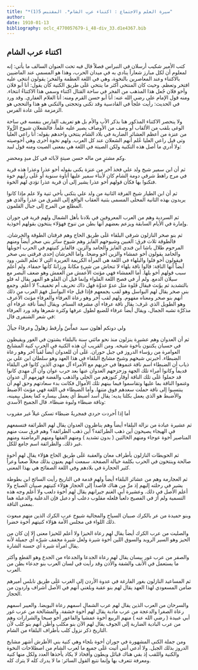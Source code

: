 ```yaml
---
title: "*سيرة العلم والاجتماع : اكتناء عرب الشام*. المقتبس 5(1)"
author: 
date: 1910-01-13
bibliography: oclc_4770057679-i_48-div_33.d1e4367.bib
---
```




##  اكتناء عرب الشام 


 كتب  الأمير  شكيب  أرسلان  في  النبراس  فصلاً قال فيه تحت العنوان السالف ما يأتي: إنه لمعلوم أن لكل مبارز شعاراً ينادي به في ميدان الحرب، وهذا هو المسمى عند الماضيين بالاكتناء وعند المعاصرين بالنخوة، وهي في اللغة العظمة والفخر: يقولون انتخى عليه افتخر وتعظم. وحيث كان المنتخي أكثر ما ينتخي عَلَى طريق الكنية كأن يقول: أنا أبو فلان وأخو فلان جُعل هذا المذهب من الفخر في ساحة القتال اكتناء وسمي هذا الاكتناءُ انتخاء. ومنه قول الإمام علي رضي الله عنه: أنا أبو حسن القرم ومنه: أنا الغلام الغفاري. وقد ورد في الحديث: رأيت علجاً في القادسية وقد تكنى وتحجتى والتكني هو هذا والتحجي هو الزمزمة عَلَى عادة الفرس. 

 ولا ينحصر الاكتناء المذكور هنا بذكر الأب والأم بل هو تعريف الفارس بنفسه في ساحة   الوغى بلقب من الألقاب أو وصف من الأوصاف يصير عليه علماً. فالشعلان شيوخ الرُّولا من عنزة من أعظم العشائر الضاربة في بلاد الشام ينتخي واحدهم بقوله: أنا راعي العليا وتى قيل راعي العليا عُلم أنهم الشعلان عند كل العرب. ولهم نخوة أخرى وهي أخوصيته ولا أدري ما أصل هذه التكنية ولكن الصيتة في اللغة هي بمعنى الصيت ومنه قول لبيد: 

 وكم مشترٍ من ماله حسن صيتةٍ   لآبائه في كل مبدٍ ومحضرِ.  

 ثم أن ابن سمير شيخ ولد علي فخذ آخر من عنزة يكنى بقوله أخو عذرا وعذرا هذه   قرية في مرج راهط شرقي دومة الشام كان لأبناء سمير عليها أتاوة سنوية أو عَلَى رأيهم خوة فتكنوا بها فكأن قولهم أخو عذرا يشير إلى أن قرية عذرا تؤدي لهم الخوة. 

 ثم أن ابن الطيار شيخ الفرقة الثانية من ولد علي يتكنى بأخي ثنية ولا علم مإذا كانوا يريدون بهذه الثانية المحلى المسمى بثنية العقاب الواقع إلى الشرق من عذرا والذي هو المطلع من المرج إلى جبال القلمون. 

 ثم السردية وهم من العرب المعروفين في بلادنا بأهل الشمال ولهم قرية في حوران وإمارة في الأيام السابقة ويزعم بعضهم أنها بطن من تنوخ فهؤلاء ينتخون بقولهم أخوذية. 

 ثم بنو صخر النازلون شرقي البلقاء عَلَى طريق الحاج وهم فرقتان الطوقة والخرشان. فالطوقة  ثلاث  فرق: الغبين وشيوخهم الفايز وهم شيوخ سائر بني صخر أيضاً ومنهم المرحوم طلال باشا ابن فندي الفايز والحامد والزين. فالفايز كنيتهم في الحرب أخوبلها والحامد يقولون أخو عمشاء والزين أخو وضحا. وأما الخرشان  إحدى  فرقتي بني صخر فيقولون أخو فلوا والبلهاء في اللغة هي المرأة الكريمة الغريرة التي لا تعلم الشر، وود أيضاًَ أنها الناقة: قالوا ناقة بلهاء لا تنحاش من شيءٍ مكانةً ورزانةً كأنها حمقاء. ولم أعلم سبب قولهم أخو بلها. أما العمشاء فهي مؤنث الأعمش من العمش وهو ضعف البصر مع سيلان الدمع. ولم أر في فصح اللغة الفلواء وإنما قيل أن الفلو هو المهر يقال له فلو بالتشديد ثم يؤَنث فيقال فَلوة مثل عدوّ عدوَّة فهل ذاك تحريف أم تخفيف؟ لا أعلم. وجمع بني صخر يقال لهم البواسل وهو لقب يجمعهم فإذا قيل جاء البواسل فهمَ العرب من ذلك أنهم بنو صخر ومعناه مفهوم. ولهم لقب آخر وهو رعاة العرفاء والعرفاء مؤنث الأعرف وهو الطويل الذي عَرف: يقال ناقة عرفاء أي مشرفة السنام. ويقال أيضاً ناقة عرفاء أي   مذكرَّة تشبه الجمال، ويقال أيضاً عرفاء للضبع لطول عرفها وكثرة شعرها وقد ورد العرفاء في شعر الشنفرى قال: 

 ولي دونكم أهلون سيد عماَّسٌ   وأرقط زهلولٌ وعرفاءُ جيألُ  

 ثم أن العدوان وهم عشيرة ينزلون منذ نحو مائتي سنة بالبلقاء يشتون في الغور ويقيظون في حسبان يكتنون بأخوة شيخه. ومن القريب أن هذه الكنية في الحرب كنية المشايخ العوامرة من رؤساء الدروز في جبل حوران. عَلَى أن للعدوان أيضاً لقباً آخر وهو رعاة الضبطاء. أخبرني شيخهم وشيخ مشايخ البلقاء في هذا العهد وهو  سلطان   ابن علي بن ذياب  أن الضبطاء اسم ناقة غنموها في حربهم مع الأمراء آل مهدي الذين كانوا في البلقاء قديماً وكانوا أمراء تلك الجهة وزحزحهم العدوان عنها بعد حرب عوان وأن آل مهدي كانوا قد حملوا عَلَى تلك الناقة أوقار كنوزهم من الحلي والذهب والفضة فهزمهم آل عدوان وغنموا الناقة بما عليها وتقاسموا فيما بينهم تلك الأموال فكانت بدء سعادتهم وحق لهم أن ينتسبوا إلى ناقة حملت سعدهم فوق متنها. وأما الضبطاء في اللغة فهي مؤنث الأضبط والأضبط هو الذي يعمل بكلتا يديه: يقال أسد أضبط أي يعمل بيساره كما يعمل بيمينه، وناقة ضبطاء ولبوة ضبطاء. قال الجميح الأسدي: 

 أما إذا أَحردت حردي فمجريةٌ   ضبطاء تسكن غيلاً غير مقروب  

 ثم عشيرة عبادة من نزالة البلقاء أيضاً وهم يناظرون العدوان يقال لهم الطرائفة فتسمعهم في الهيجاء يصيحون أين ذهب الطرائفة؟ أين ذهب الطرائفة؟ وهم فرق  ست  منهم المناصير أخوة عوجاء ومنهم الخالتين ( بدون تشديد ) ومنهم الفقها ومنهم الرماضنة ومنهم غير ذلك. والطرائفة اسم جامع للكل. 

 ثم الحويطات النازلون بأطراف معان والعقبة عَلَى طريق الحاج هؤلاء يقال لهم أخوة صالحة وينتخون في الحرب بكلمة خيالة الصفحة. سمعت أنهم يعنون بذلك محلاً صعباً وعراً كثير الحجارة في بلادهم وفي اللغة الصفائح هي بهذا المعنى. 

 ثم العجارمة وهم من عشائر البلقاء أيضاً ولهم قدمة في التاريخ رأيت السائح  ابن بطوطة  يشير في رحلته إليهم إذ مرَّ من هناك قاصداً إلى الحجاز هؤلاء كنيتهم صبيان الصباح ولا أعلم الأصل في ذلك. وعشيرة أبي الغنم جيرانهم يقال لهم أخوة دلعب ولا أعلم وجه هذه   التسمية ولم أرَ في الفصيح دلعباً فلعله مقلوب دعلب أو دعبل فإن الدعلبة والدعبلة هما بمعنى الناقة. 

 وبنو حميدة من عر بالكرك صبيان السياح والمجالية شيوخ عرب الكرك الذين منهم مبعوث ذلك اللواء في مجلس الأمة هؤلاء كنيتهم أخوة خضرا. 

 والصليت من عرب الكرك أيضاً يقال لهم رعاة الحيزا ولا أعلم للحيزا معنى إلا إن كان من الحيز وهو السير الروبد والسوق اللين أخوة شيرة ولعل شيرة مخفف شيرّه أي جميلة لأنه يقال امرأة شيرة أي حسنة الشارة. 

 والصقر من عرب غور بيسان يقال لهم رعاة الجدعا والجدعاء من الجدع وهو القطع   وأكثر ما يستعمل في الأنف والشفة والأذن وقد رأيت في لسان العرب بنو جدعاء بطن من العرب. 

 ثم المساعيد النازلون بغور الفارغة في عدوة الأردن إلى الغرب عَلَى طريق نابلس أميرهم ضامن المسعودي لهذا العهد يقال لهم بنو عقبة وبلغني أنهم في الأصل أشراف واردون من الحجاز. 

 والسرحان من العرب الذين يقال لهم عرب الشمال اسمهم رعاة البويضا. والعيبر اسمهم رعاة الصغرا والدعجة من عرب مادبة يقال لهم أخوة خشفة. والمشالخة من عرب غور أبي عبيدة ( رضي الله عنه ) منهم الربيع أخوة عمشيا والفاعور أخو صبحا والشرارات وهم من عرب البادية الضاربة إلى الجوف يقال لهم الآن بنو مكلب وأظن أنهم بنو كلب لأن التاريخ ذكر نزول كلب بأطراف البلقاء من الشام. 

 ومن جملة الكنى المشهورة في حوران أخوة بلجاء وهي كنية بني الأطرش أشهر مشايخ الدروز بذلك الجبل. ولا أدعي أنني أتيت عَلَى جميع ما لعرب الشام من اصطلاحات النخوة والكنية واللقب إذ بقي هناك قبائل وبطون وأفخاذ لا يكاد يأخذها العدد ولكل منها كنية ومعرفة تتعرف بها وإنما نتبع القول السائر: ما لا يدرك كله لا يترك كله. 
